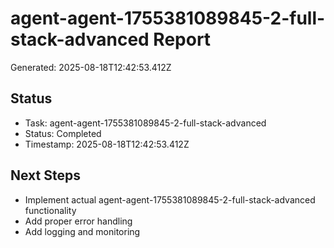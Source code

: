 # agent-agent-1755381089845-2-full-stack-advanced Report

Generated: 2025-08-18T12:42:53.412Z

## Status
- Task: agent-agent-1755381089845-2-full-stack-advanced
- Status: Completed
- Timestamp: 2025-08-18T12:42:53.412Z

## Next Steps
- Implement actual agent-agent-1755381089845-2-full-stack-advanced functionality
- Add proper error handling
- Add logging and monitoring
